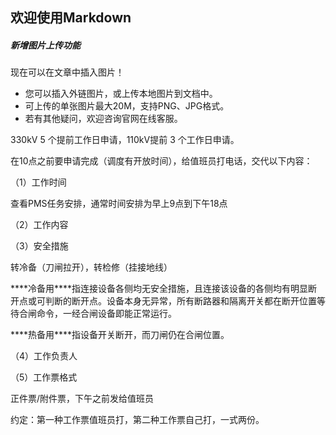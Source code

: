 ## 欢迎使用Markdown

##### 新增图片上传功能

现在可以在文章中插入图片！

- 您可以插入外链图片，或上传本地图片到文档中。
- 可上传的单张图片最大20M，支持PNG、JPG格式。
- 若有其他疑问，欢迎咨询官网在线客服。

 

330kV 5 个提前工作日申请，110kV提前 3 个工作日申请。

在10点之前要申请完成（调度有开放时间），给值班员打电话，交代以下内容：

（1）工作时间

查看PMS任务安排，通常时间安排为早上9点到下午18点

（2）工作内容

（3）安全措施

转冷备（刀闸拉开），转检修（挂接地线）

***\*冷备用\****指连接设备各侧均无安全措施，且连接该设备的各侧均有明显断开点或可判断的断开点。设备本身无异常，所有断路器和隔离开关都在断开位置等待合闸命令，一经合闸设备即能正常运行。

***\*热备用\****指设备开关断开，而刀闸仍在合闸位置。

（4）工作负责人

（5）工作票格式

正件票/附件票，下午之前发给值班员

约定：第一种工作票值班员打，第二种工作票自己打，一式两份。
